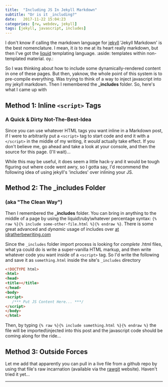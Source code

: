 ```yaml
---
title:  "Including JS In Jekyll Markdown"
subtitle: "Or is it _including?"
date:   2017-11-22 15:04:23
categories: [rw, webdev, jekyll]
tags: [jekyll, javascript, includes]
---
```

I don't know if calling the markdown language for [jekyll][jekyll] 'Jekyll Markdown' is the best nomenclature. I mean, it _is_ to me at its heart really markdown, but then I've got the [liquid][liquid] templating language. :aside: templates within non-templated material. oy.:

So I was thinking about how to include some dynamically-rendered content in one of these pages. But then, yaknow, the whole point of this system is to pre-compile everything. Was trying to think of a way to inject javascript into my jekyll markdown. Then I remembered the **\_includes** folder. So, here's what I came up with

## Method 1: Inline `<script>` Tags ##
### A Quick & Dirty Not-The-Best-Idea ###
Since you can use whatever HTML tags you want inline in a Markdown post, if I were to arbitrarily put a `<script>` tag to start code and end it with a `</script>` in the middle of my writing, it _would_ actually take effect. If you don't believe me, <script> console.log('Why Helloooooo... See? I told ya so =_= :-P')</script> go ahead and take a look at your console, and then the source for this page. (I'll wait)...

While this may be useful, it does seem a little hack-y and it would be tough figuring out where code went awry, so I gotta say, I'd recommend the following idea of using jekyll's 'includes' over inlining your JS.

## Method 2: The \_includes Folder ##
### (aka "The Clean Way") ###
Then I remembered the **\_includes** folder. You can bring in anything to the middle of a page by using the liquid\ruby\whatever percentage syntax: `{% raw %}{% include some-other-file.html %}{% endraw %}`. There is some great advanced and *dynamic* usage of includes over [at idratherbewriting.com][Adv Includes]

Since the `_includes` folder import process is looking for _complete_ .html files, what ya could do is write a super-vanilla HTML markup, and then write whatever code you want inside of a `<script>` tag. 
So I'd write the following and save it as `something.html` inside the site's `_includes` directory
```html
<!DOCTYPE html>
<html>
<head>
<title></title>
</head>
<body>
<script>
   /*** Put JS Content Here... ***/
</script>
</body>
</html>
```

Then, by typing `{% raw %}{% include something.html %}{% endraw %}` the file will be imported\injected into this post and the javascript code should be coming along for the ride...

## Method 3: Outside Forces ##
Let me add that apparently you can pull in a live file from a github repo by using that file's raw incarnation (available via the [rawgit][rawgit] website). Haven't tried it yet...

---
[Adv Includes]: http://idratherbewriting.com/2016/06/06/extending-markdown-in-jekyll-with-includes/
[jekyll]:   http://jekyllrb.com
[liquid]:   https://shopify.github.io/liquid/
[rawgit]:   https://rawgit.com/
